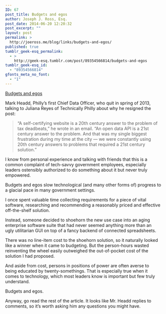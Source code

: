 ```yaml
---
ID: 67
post_title: Budgets and egos
author: Joseph J. Ross, Esq.
post_date: 2014-06-20 12:20:32
post_excerpt: ""
layout: post
permalink: >
  http://joeross.me/blog/links/budgets-and-egos/
published: true
tumblr_geek-esq_permalink:
  - >
    http://geek-esq.tumblr.com/post/89354566814/budgets-and-egos
tumblr_geek-esq_id:
  - "89354566814"
gfonts_meta_no_font:
  - "1"
---
```

<a href='http://technical.ly/philly/2014/06/19/why-philadelphia-chief-data-officer-quit'>Budgets and egos</a><div class="link_description"><p>Mark Headd, Philly&#8217;s first Chief Data Officer, who quit in spring of 2013, talking to Juliana Reyes of Technically Philly about why he resigned the post:</p>

<blockquote>
  <p>“A self-certifying website is a 20th century answer to the problem of tax deadbeats,” he wrote in an email. “An open data API is a 21st century answer to the problem. And that was my single biggest frustration during my time at the city — we were constantly using 20th century answers to problems that required a 21st century solution.”</p>
</blockquote>

<p>I know from personal experience and talking with friends that this is a common complaint of tech-savvy government employees, especially leaders ostensibly authorized to do something about it but never truly empowered.</p>

<p>Budgets and egos slow technological (and many other forms of) progress to a glacial pace in many government settings.</p>

<p>I once spent valuable time collecting requirements for a piece of vital software, researching and recommending a reasonably priced and effective off-the-shelf solution.</p>

<p>Instead, someone decided to shoehorn the new use case into an aging enterprise software suite that had never seemed anything more than an ugly utilitarian GUI on top of a fancy backend of connected spreadsheets.</p>

<p>There was no line-item cost to the shoehorn solution, so it naturally looked like a winner when it came to budgeting. But the person-hours wasted reinventing the wheel easily outweighed the out-of-pocket cost of the solution I had proposed.</p>

<p>And aside from cost, persons in positions of power are often averse to being educated by twenty-somethings. That is especially true when it comes to technology, which most leaders know is important but few truly understand.</p>

<p>Budgets and egos.</p>

<p>Anyway, go read the rest of the article. It looks like Mr. Headd replies to comments, so it&#8217;s worth asking him any questions you might have.</p></div>
